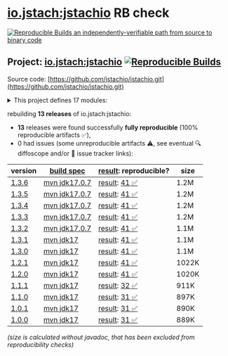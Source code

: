 [io.jstach:jstachio](https://central.sonatype.com/artifact/io.jstach/jstachio/versions) RB check
=======

[![Reproducible Builds](https://reproducible-builds.org/images/logos/rb.svg) an independently-verifiable path from source to binary code](https://reproducible-builds.org/)

## Project: [io.jstach:jstachio](https://central.sonatype.com/artifact/io.jstach/jstachio/versions) [![Reproducible Builds](https://img.shields.io/endpoint?url=https://raw.githubusercontent.com/jvm-repo-rebuild/reproducible-central/master/content/io/jstach/jstachio/badge.json)](https://github.com/jvm-repo-rebuild/reproducible-central/blob/master/content/io/jstach/jstachio/README.md)

Source code: [https://github.com/jstachio/jstachio.git](https://github.com/jstachio/jstachio.git)

<details><summary>This project defines 17 modules:</summary>

* [io.jstach:jstachio](https://central.sonatype.com/artifact/io.jstach/jstachio/overview)
* [io.jstach:jstachio-annotation](https://central.sonatype.com/artifact/io.jstach/jstachio-annotation/overview)
* [io.jstach:jstachio-api-parent](https://central.sonatype.com/artifact/io.jstach/jstachio-api-parent/overview)
* [io.jstach:jstachio-apt](https://central.sonatype.com/artifact/io.jstach/jstachio-apt/overview)
* [io.jstach:jstachio-compiler-parent](https://central.sonatype.com/artifact/io.jstach/jstachio-compiler-parent/overview)
* [io.jstach:jstachio-dropwizard](https://central.sonatype.com/artifact/io.jstach/jstachio-dropwizard/overview)
* [io.jstach:jstachio-dropwizard-example](https://central.sonatype.com/artifact/io.jstach/jstachio-dropwizard-example/overview)
* [io.jstach:jstachio-etc-parent](https://central.sonatype.com/artifact/io.jstach/jstachio-etc-parent/overview)
* [io.jstach:jstachio-jmustache](https://central.sonatype.com/artifact/io.jstach/jstachio-jmustache/overview)
* [io.jstach:jstachio-maven-parent](https://central.sonatype.com/artifact/io.jstach/jstachio-maven-parent/overview)
* [io.jstach:jstachio-opt-parent](https://central.sonatype.com/artifact/io.jstach/jstachio-opt-parent/overview)
* [io.jstach:jstachio-spring](https://central.sonatype.com/artifact/io.jstach/jstachio-spring/overview)
* [io.jstach:jstachio-spring-boot-starter-webmvc](https://central.sonatype.com/artifact/io.jstach/jstachio-spring-boot-starter-webmvc/overview)
* [io.jstach:jstachio-spring-example](https://central.sonatype.com/artifact/io.jstach/jstachio-spring-example/overview)
* [io.jstach:jstachio-spring-webflux](https://central.sonatype.com/artifact/io.jstach/jstachio-spring-webflux/overview)
* [io.jstach:jstachio-spring-webflux-example](https://central.sonatype.com/artifact/io.jstach/jstachio-spring-webflux-example/overview)
* [io.jstach:jstachio-spring-webmvc](https://central.sonatype.com/artifact/io.jstach/jstachio-spring-webmvc/overview)
</details>

rebuilding **13 releases** of io.jstach:jstachio:
- **13** releases were found successfully **fully reproducible** (100% reproducible artifacts :white_check_mark:),
- 0 had issues (some unreproducible artifacts :warning:, see eventual :mag: diffoscope and/or :memo: issue tracker links):

| version | [build spec](/BUILDSPEC.md) | [result](https://reproducible-builds.org/docs/jvm/): reproducible? | size |
| -- | --------- | ------ | -- |
| [1.3.6](https://central.sonatype.com/artifact/io.jstach/jstachio/1.3.6/pom) | [mvn jdk17.0.7](jstachio-1.3.6.buildspec) | [result](jstachio-maven-parent-1.3.6.buildinfo): [41 :white_check_mark: ](jstachio-maven-parent-1.3.6.buildcompare) | 1.2M |
| [1.3.5](https://central.sonatype.com/artifact/io.jstach/jstachio/1.3.5/pom) | [mvn jdk17.0.7](jstachio-1.3.5.buildspec) | [result](jstachio-maven-parent-1.3.5.buildinfo): [41 :white_check_mark: ](jstachio-maven-parent-1.3.5.buildcompare) | 1.2M |
| [1.3.4](https://central.sonatype.com/artifact/io.jstach/jstachio/1.3.4/pom) | [mvn jdk17.0.7](jstachio-1.3.4.buildspec) | [result](jstachio-maven-parent-1.3.4.buildinfo): [41 :white_check_mark: ](jstachio-maven-parent-1.3.4.buildcompare) | 1.2M |
| [1.3.3](https://central.sonatype.com/artifact/io.jstach/jstachio/1.3.3/pom) | [mvn jdk17.0.7](jstachio-1.3.3.buildspec) | [result](jstachio-maven-parent-1.3.3.buildinfo): [41 :white_check_mark: ](jstachio-maven-parent-1.3.3.buildcompare) | 1.2M |
| [1.3.2](https://central.sonatype.com/artifact/io.jstach/jstachio/1.3.2/pom) | [mvn jdk17.0.7](jstachio-1.3.2.buildspec) | [result](jstachio-maven-parent-1.3.2.buildinfo): [41 :white_check_mark: ](jstachio-maven-parent-1.3.2.buildcompare) | 1.1M |
| [1.3.1](https://central.sonatype.com/artifact/io.jstach/jstachio/1.3.1/pom) | [mvn jdk17](jstachio-1.3.1.buildspec) | [result](jstachio-maven-parent-1.3.1.buildinfo): [41 :white_check_mark: ](jstachio-maven-parent-1.3.1.buildcompare) | 1.1M |
| [1.3.0](https://central.sonatype.com/artifact/io.jstach/jstachio/1.3.0/pom) | [mvn jdk17](jstachio-1.3.0.buildspec) | [result](jstachio-maven-parent-1.3.0.buildinfo): [41 :white_check_mark: ](jstachio-maven-parent-1.3.0.buildcompare) | 1.1M |
| [1.2.1](https://central.sonatype.com/artifact/io.jstach/jstachio/1.2.1/pom) | [mvn jdk17](jstachio-1.2.1.buildspec) | [result](jstachio-maven-parent-1.2.1.buildinfo): [41 :white_check_mark: ](jstachio-maven-parent-1.2.1.buildcompare) | 1022K |
| [1.2.0](https://central.sonatype.com/artifact/io.jstach/jstachio/1.2.0/pom) | [mvn jdk17](jstachio-1.2.0.buildspec) | [result](jstachio-maven-parent-1.2.0.buildinfo): [41 :white_check_mark: ](jstachio-maven-parent-1.2.0.buildcompare) | 1020K |
| [1.1.1](https://central.sonatype.com/artifact/io.jstach/jstachio/1.1.1/pom) | [mvn jdk17](jstachio-1.1.1.buildspec) | [result](jstachio-maven-parent-1.1.1.buildinfo): [32 :white_check_mark: ](jstachio-maven-parent-1.1.1.buildcompare) | 911K |
| [1.1.0](https://central.sonatype.com/artifact/io.jstach/jstachio/1.1.0/pom) | [mvn jdk17](jstachio-1.1.0.buildspec) | [result](jstachio-maven-parent-1.1.0.buildinfo): [31 :white_check_mark: ](jstachio-maven-parent-1.1.0.buildcompare) | 897K |
| [1.0.1](https://central.sonatype.com/artifact/io.jstach/jstachio/1.0.1/pom) | [mvn jdk17](jstachio-1.0.1.buildspec) | [result](jstachio-maven-parent-1.0.1.buildinfo): [31 :white_check_mark: ](jstachio-maven-parent-1.0.1.buildcompare) | 890K |
| [1.0.0](https://central.sonatype.com/artifact/io.jstach/jstachio/1.0.0/pom) | [mvn jdk17](jstachio-1.0.0.buildspec) | [result](jstachio-maven-parent-1.0.0.buildinfo): [31 :white_check_mark: ](jstachio-maven-parent-1.0.0.buildcompare) | 889K |

<i>(size is calculated without javadoc, that has been excluded from reproducibility checks)</i>
